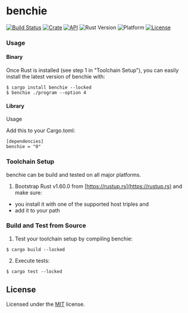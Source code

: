 # benchie

[![Build Status](https://img.shields.io/github/workflow/status/benchie-io/benchie/CI)](https://github.com/benchie-io/benchie/actions)
[![Crate](https://img.shields.io/crates/v/benchie.svg)](https://crates.io/crates/benchie)
[![API](https://docs.rs/benchie/badge.svg)](https://docs.rs/benchie)
![Rust Version](https://img.shields.io/badge/Rust-v1.60.0-yellow)
![Platform](https://img.shields.io/badge/platform-linux%20%7C%20macos%20%7C%20windows-brightgreen)
[![License](https://img.shields.io/crates/l/benchie)](https://github.com/benchie-io/benchie/blob/master/LICENSE)

### Usage

#### Binary

Once Rust is installed (see step 1 in "Toolchain Setup"), you can easily install the latest version of benchie with:
```
$ cargo install benchie --locked
$ benchie ./program --option 4
```

#### Library
Usage

Add this to your Cargo.toml:
```
[dependencies]
benchie = "0"
```

### Toolchain Setup
benchie can be build and tested on all major platforms.

1. Bootstrap Rust v1.60.0 from [https://rustup.rs](https://rustup.rs) and make sure:
- you install it with one of the supported host triples and
- add it to your path

### Build and Test from Source
1. Test your toolchain setup by compiling benchie:
```
$ cargo build --locked
```
2. Execute tests:
```
$ cargo test --locked
```

## License

Licensed under the [MIT](LICENSE) license.
